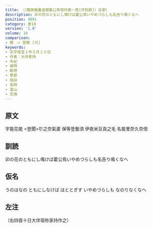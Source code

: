 ```yaml
---
title: （（獨居幄裏遥聞霍公鳥喧作歌一首[并短歌]）反歌）
description: 卯の花のともにし鳴けば霍公鳥いやめづらしも名告り鳴くなへ
position: 4091
category: 巻18
version: '1.0'
volume: 18
comparison:
- 開 -> 登聞 [元]
keywords:
- 天平感宝１年５月１０日
- 作者：大伴家持
- 年紀
- 植物
- 動物
- 季節
- 独詠
- 高岡
- 富山
- 恋情
---
```


## 原文

宇能花能 <登聞>尓之奈氣婆 保等登藝須 伊夜米豆良之毛 名能里奈久奈倍

## 訓読

卯の花のともにし鳴けば霍公鳥いやめづらしも名告り鳴くなへ

## 仮名

うのはなの ともにしなけば ほととぎす いやめづらしも なのりなくなへ

## 左注

（右四首十日大伴宿祢家持作之）
